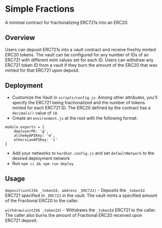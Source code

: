 # Simple Fractions
A minimal contract for fractionalizing ERC721s into an ERC20.

## Overview
Users can deposit ERC721s into a vault contract and receive freshly minted
ERC20 tokens. The vault can be configured for any number of IDs of an ERC721 with
different mint values set for each ID. Users can withdraw any ERC721 token ID from a
vault if they burn the amount of the ERC20 that was minted for that ERC721 upon
deposit.

## Deployment
- Customize the Vault in `scripts/config.js`. Among other attributes, you'll
 specify the ERC721 being fractionalized and the number of tokens minted
 for each ERC721 ID. The ERC20 defined by the contract has a `decimals()` value of `18`.
- Create an `environment.js` at the root with the following format:
```
module.exports = {
    deployerPK: 'g',
    alchemyAPIKey: 'm',
    etherscanAPIKey: 'i'
}
```
- Add your networks to `hardhat.config.js` and set `defaultNetwork` to
the desired deployment network
- Run `npm ci && npm run deploy`

## Usage
`deposit(uint256 _tokenId, address _ERC721)` - Deposits the `_tokenId` ERC721
specified in `_ERC721` in the vault. The vault mints a specified amount of the
Fractional ERC20 to the caller.

`withdraw(uint256 _tokenId)` - Withdraws the `_tokenId` ERC721 to the caller.
The caller also burns the amount of Fractional ERC20 received upon ERC721 deposit.
